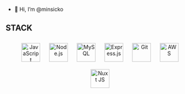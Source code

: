 - 👋 Hi, I’m @minsicko


## STACK  
<div align="center">  
<a href="https://www.javascript.com/" target="_blank"><img style="margin: 10px" src="js" alt="JavaScript" height="50" /></a>  
<a href="https://nodejs.org/" target="_blank"><img style="margin: 10px" src="nodejs" alt="Node.js" height="50" /></a>  
<a href="https://www.mysql.com/" target="_blank"><img style="margin: 10px" src="mysql" alt="MySQL" height="50" /></a>  
<a href="https://expressjs.com/" target="_blank"><img style="margin: 10px" src="express" alt="Express.js" height="50" /></a>  
<a href="https://github.com/" target="_blank"><img style="margin: 10px" src="github" alt="Git" height="50" /></a>  
<a href="https://aws.amazon.com/" target="_blank"><img style="margin: 10px" src="aws" alt="AWS" height="50" /></a>  
<a href="https://nuxtjs.org/" target="_blank"><img style="margin: 10px" src="nuxt" alt="Nuxt JS" height="50" /></a>  
</div>
  
</td><td valign="top" width="33%">


<!---
minsicko/minsicko is a ✨ special ✨ repository because its `README.md` (this file) appears on your GitHub profile.
You can click the Preview link to take a look at your changes.
--->
